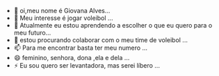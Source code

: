 - 👋 oi,meu nome é Giovana Alves...
- 👀 Meu interesse é jogar voleibol  ...
- 🌱 Atualmente eu estou aprendendo a escolher o que eu quero para o meu futuro...
- 💞️ estou procurando colaborar com o meu time de voleibol ...
- 📫 Para me encontrar basta ter meu numero ...
- 😄 feminino, senhora, dona ,ela e dela ...
- ⚡ Eu sou quero ser levantadora, mas serei líbero ...

<!---
estudanteGiovana/estudanteGiovana is a ✨ special ✨ repository because its `README.md` (this file) appears on your GitHub profile.
You can click the Preview link to take a look at your changes.
--->
